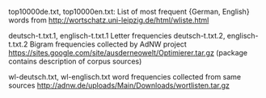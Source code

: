 top10000de.txt, top10000en.txt: List of most frequent {German, English} words 
from http://wortschatz.uni-leipzig.de/html/wliste.html

deutsch-t.txt.1, englisch-t.txt.1  Letter frequencies 
deutsch-t.txt.2, englisch-t.txt.2  Bigram frequencies
collected by AdNW project https://sites.google.com/site/ausderneowelt/Optimierer.tar.gz
(package contains description of corpus sources)

wl-deutsch.txt, wl-englisch.txt word frequencies collected from same sources
http://adnw.de/uploads/Main/Downloads/wortlisten.tar.gz


